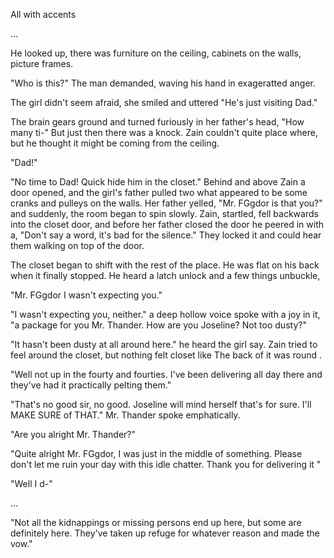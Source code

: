 All with accents


...

He looked up, there was furniture on the ceiling, cabinets on the walls, picture frames.


"Who is this?" The man demanded, waving his hand in exageratted anger.

The girl didn't seem afraid, she smiled and uttered "He's just visiting Dad."

The brain gears ground and turned furiously in her father's head, "How many ti-" But just then there was a knock. Zain couldn't quite place where, but he thought it might be coming from the ceiling.

"Dad!"

"No time to Dad! Quick hide him in the closet." Behind and above Zain a door opened, and the girl's father pulled two what appeared to be some cranks and pulleys on the walls. Her father yelled, "Mr. FGgdor is that you?" and suddenly, the room began to spin slowly. Zain, startled, fell backwards into the closet door, and before her father closed the door he peered in with a, "Don't say a word, it's bad for the silence." They locked it and could hear them walking on top of the door.

The closet began to shift with the rest of the place. He was flat on his back when it finally stopped. He heard a latch unlock and a few things unbuckle,

"Mr. FGgdor I wasn't expecting you."

"I wasn't expecting you, neither." a deep hollow voice spoke with a joy in it, "a package for you Mr. Thander. How are you Joseline? Not too dusty?"

"It hasn't been dusty at all around here." he heard the girl say. Zain tried to feel around the closet, but nothing felt closet like The back of it was round . 

"Well not up in the fourty and fourties. I've been delivering all day there and they've had it practically pelting them."

"That's no good sir, no good. Joseline will mind herself that's for sure. I'll MAKE SURE of THAT." Mr. Thander spoke emphatically.

"Are you alright Mr. Thander?"

"Quite alright Mr. FGgdor, I was just in the middle of something. Please don't let me ruin your day with this idle chatter. Thank you for delivering it "

"Well I d-"



...



"Not all the kidnappings or missing persons end up here, but some are definitely here. They've taken up refuge for whatever reason and made the vow."